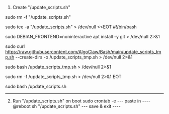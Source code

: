 1) Create "/update_scripts.sh"

  sudo rm -f "/update_scripts.sh"
  
  sudo tee -a "/update_scripts.sh" > /dev/null <<EOT
  #!/bin/bash
  
  sudo DEBIAN_FRONTEND=noninteractive apt install -y git > /dev/null 2>&1
  
  sudo curl https://raw.githubusercontent.com/AlgoClaw/Bash/main/update_scripts_tmp.sh --create-dirs -o /update_scripts_tmp.sh > /dev/null 2>&1
  
  sudo bash /update_scripts_tmp.sh > /dev/null 2>&1
  
  sudo rm -f /update_scripts_tmp.sh > /dev/null 2>&1
  EOT
  
  sudo bash /update_scripts.sh

-------------------------------

2) Run "/update_scripts.sh" on boot
   sudo crontab -e
   --- paste in ----
   @reboot sh "/update_scripts.sh"
   --- save & exit ----
